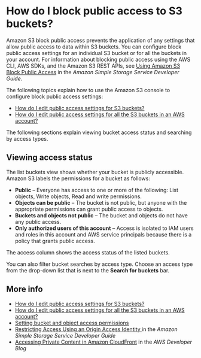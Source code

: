 # How do I block public access to S3 buckets?<a name="block-public-access"></a>

Amazon S3 block public access prevents the application of any settings that allow public access to data within S3 buckets\. You can configure block public access settings for an individual S3 bucket or for all the buckets in your account\. For information about blocking public access using the AWS CLI, AWS SDKs, and the Amazon S3 REST APIs, see [Using Amazon S3 Block Public Access](https://docs.aws.amazon.com/AmazonS3/latest/dev/access-control-block-public-access.html) in the *Amazon Simple Storage Service Developer Guide*\.

The following topics explain how to use the Amazon S3 console to configure block public access settings: 
+ [How do I edit public access settings for S3 buckets?](block-public-access-bucket.md)
+ [How do I edit public access settings for all the S3 buckets in an AWS account?](block-public-access-account.md)

The following sections explain viewing bucket access status and searching by access types\.

## Viewing access status<a name="block-public-access-list"></a>

The list buckets view shows whether your bucket is publicly accessible\. Amazon S3 labels the permissions for a bucket as follows:
+ **Public** – Everyone has access to one or more of the following: List objects, Write objects, Read and write permissions\. 
+ **Objects can be public** – The bucket is not public, but anyone with the appropriate permissions can grant public access to objects\. 
+ **Buckets and objects not public** – The bucket and objects do not have any public access\.
+ **Only authorized users of this account** – Access is isolated to IAM users and roles in this account and AWS service principals because there is a policy that grants public access\.

The access column shows the access status of the listed buckets\.

You can also filter bucket searches by access type\. Choose an access type from the drop\-down list that is next to the **Search for buckets** bar\. 

## More info<a name="block-public-access-moreinfo"></a>
+  [How do I edit public access settings for S3 buckets?](block-public-access-bucket.md)
+ [How do I edit public access settings for all the S3 buckets in an AWS account?](block-public-access-account.md)
+ [Setting bucket and object access permissions](set-permissions.md)
+ [Restricting Access Using an Origin Access Identity ](https://docs.aws.amazon.com/AmazonCloudFront/latest/DeveloperGuide/private-content-restricting-access-to-s3.html) in the *Amazon Simple Storage Service Developer Guide*
+ [Accessing Private Content in Amazon CloudFront](http://aws.amazon.com/blogs/developer/accessing-private-content-in-amazon-cloudfront/) in the *AWS Developer Blog*
